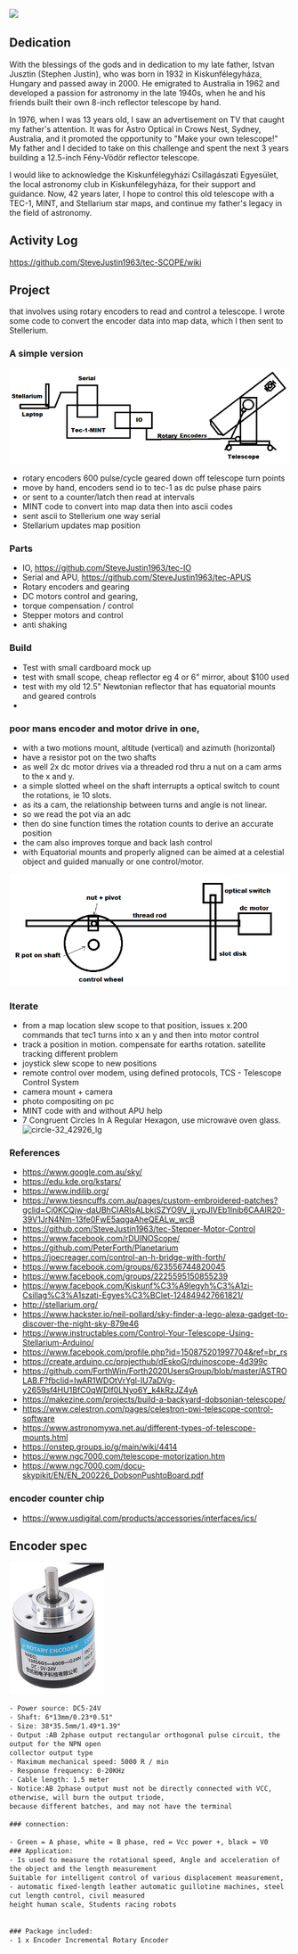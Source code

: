 

![](https://github.com/SteveJustin1963/tec-SCOPE/blob/master/pics/scope-steps1.png)

## Dedication 

With the blessings of the gods and in dedication to my late father, Istvan Jusztin (Stephen Justin), who was born in 1932 in Kiskunfélegyháza, Hungary and passed away in 2000. He emigrated to Australia in 1962 and developed a passion for astronomy in the late 1940s, when he and his friends built their own 8-inch reflector telescope by hand.

In 1976, when I was 13 years old, I saw an advertisement on TV that caught my father's attention. It was for Astro Optical in Crows Nest, Sydney, Australia, and it promoted the opportunity to "Make your own telescope!" My father and I decided to take on this challenge and spent the next 3 years building a 12.5-inch Fény-Vödör reflector telescope.

I would like to acknowledge the Kiskunfélegyházi Csillagászati Egyesület, the local astronomy club in Kiskunfélegyháza, for their support and guidance. Now, 42 years later, I hope to control this old telescope with a TEC-1, MINT, and Stellarium star maps, and continue my father's legacy in the field of astronomy.


## Activity Log
https://github.com/SteveJustin1963/tec-SCOPE/wiki


## Project
that involves using rotary encoders to read and control a telescope. I wrote some code to convert the encoder data into map data, which I then sent to Stellerium.   




### A simple version

![](https://github.com/SteveJustin1963/tec-SCOPE/blob/master/pics/3-23.png)

- rotary encoders 600 pulse/cycle geared down off telescope turn points
- move by hand, encoders send io to tec-1 as dc pulse phase pairs
- or sent to a counter/latch then read at intervals
- MINT code to convert into map data then into ascii codes
- sent ascii to Stellerium one way serial 
- Stellarium updates map position

### Parts 
- IO, https://github.com/SteveJustin1963/tec-IO
- Serial and APU, https://github.com/SteveJustin1963/tec-APUS
- Rotary encoders and gearing
- DC motors control and gearing, 
- torque compensation / control
- Stepper motors and control
- anti shaking

### Build
- Test with small cardboard mock up
- test with small scope, cheap reflector eg 4 or 6" mirror, about $100 used
- test with my old 12.5" Newtonian reflector that has equatorial mounts and geared controls
- 



### poor mans encoder and motor drive in one, 
- with a two motions mount, altitude (vertical) and azimuth (horizontal)
- have a resistor pot on the two shafts
- as well 2x dc motor drives via a threaded rod thru a nut on a cam arms to the x and y. 
- a simple slotted wheel on the shaft interrupts a optical switch to count the rotations, ie 10 slots. 
- as its a cam, the relationship between turns and angle is not linear. 
- so we read the pot via an adc 
- then do sine function times the rotation counts to derive an accurate position
- the cam also improves torque and back lash control
- with Equatorial mounts and properly aligned can be aimed at a celestial object and guided manually or one control/motor.

![](https://github.com/SteveJustin1963/tec-SCOPE/blob/master/pics/shaft-cont-1.png)




### Iterate
- from a map location slew scope to that position, issues x.200 commands that tec1 turns into x an y and then into motor control
- track a position in motion. compensate for earths rotation. satellite tracking different problem
- joystick slew scope to new positions 
- remote control over modem, using defined protocols, TCS - Telescope Control System
- camera mount + camera
- photo compositing on pc
- MINT code with and without APU help
- 7 Congruent Circles In A Regular Hexagon, use microwave oven glass.
![circle-32_42926_lg](https://user-images.githubusercontent.com/58069246/191688868-d8030041-259c-4365-8445-d773df714613.gif)


### References
- https://www.google.com.au/sky/
- https://edu.kde.org/kstars/
- https://www.indilib.org/
- https://www.tiesncuffs.com.au/pages/custom-embroidered-patches?gclid=Cj0KCQjw-daUBhCIARIsALbkjSZYO9V_ij_ypJlVEb1Inib6CAAIR20-39V1JrN4Nm-13fe0FwE5aqgaAheQEALw_wcB
- https://github.com/SteveJustin1963/tec-Stepper-Motor-Control
- https://www.facebook.com/rDUINOScope/
- https://github.com/PeterForth/Planetarium 
- https://joecreager.com/control-an-h-bridge-with-forth/
- https://www.facebook.com/groups/623556744820045
- https://www.facebook.com/groups/2225595150855239
- https://www.facebook.com/Kiskunf%C3%A9legyh%C3%A1zi-Csillag%C3%A1szati-Egyes%C3%BClet-124849427661821/
- http://stellarium.org/
- https://www.hackster.io/neil-pollard/sky-finder-a-lego-alexa-gadget-to-discover-the-night-sky-879e46
- https://www.instructables.com/Control-Your-Telescope-Using-Stellarium-Arduino/
- https://www.facebook.com/profile.php?id=150875201997704&ref=br_rs
- https://create.arduino.cc/projecthub/dEskoG/rduinoscope-4d399c
- https://github.com/ForthWin/Forth2020UsersGroup/blob/master/ASTROLAB.F?fbclid=IwAR1WDOtVrYgl-IU7aDVg-y2659sf4HU1BfC0qWDlf0LNyo6Y_k4kRzJZ4yA
- https://makezine.com/projects/build-a-backyard-dobsonian-telescope/
- https://www.celestron.com/pages/celestron-pwi-telescope-control-software
- https://www.astronomywa.net.au/different-types-of-telescope-mounts.html
- https://onstep.groups.io/g/main/wiki/4414
- https://www.ngc7000.com/telescope-motorization.htm
- https://www.ngc7000.com/docu-skypikit/EN/EN_200226_DobsonPushtoBoard.pdf

### encoder counter chip
- https://www.usdigital.com/products/accessories/interfaces/ics/





 





## Encoder spec

![](https://github.com/SteveJustin1963/tec-SCOPE/blob/master/pics/3-23-2.png)
```
- Power source: DC5-24V
- Shaft: 6*13mm/0.23*0.51"
- Size: 38*35.5mm/1.49*1.39"
- Output :AB 2phase output rectangular orthogonal pulse circuit, the output for the NPN open 
collector output type
- Maximum mechanical speed: 5000 R / min
- Response frequency: 0-20KHz
- Cable length: 1.5 meter
- Notice:AB 2phase output must not be directly connected with VCC, otherwise, will burn the output triode, 
because different batches, and may not have the terminal
   
### connection:

- Green = A phase, white = B phase, red = Vcc power +, black = V0
### Application:
- Is used to measure the rotational speed, Angle and acceleration of the object and the length measurement
Suitable for intelligent control of various displacement measurement, 
- automatic fixed-length leather automatic guillotine machines, steel cut length control, civil measured 
height human scale, Students racing robots


### Package included:
- 1 x Encoder Incremental Rotary Encoder
```


